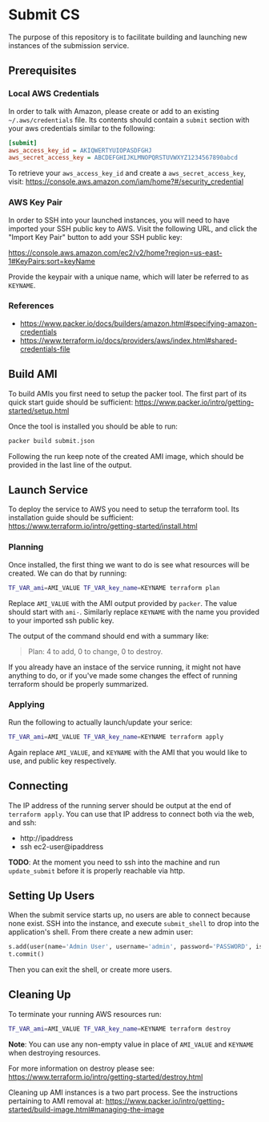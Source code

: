 # Submit CS

The purpose of this repository is to facilitate building and launching new
instances of the submission service.

## Prerequisites

### Local AWS Credentials

In order to talk with Amazon, please create or add to an existing
`~/.aws/credentials` file. Its contents should contain a `submit` section with
your aws credentials similar to the following:

```ini
[submit]
aws_access_key_id = AKIQWERTYUIOPASDFGHJ
aws_secret_access_key = ABCDEFGHIJKLMNOPQRSTUVWXYZ1234567890abcd
```

To retrieve your `aws_access_key_id` and create a `aws_secret_access_key`, visit: https://console.aws.amazon.com/iam/home?#/security_credential


### AWS Key Pair

In order to SSH into your launched instances, you will need to have imported
your SSH public key to AWS. Visit the following URL, and click the "Import Key
Pair" button to add your SSH public key:

https://console.aws.amazon.com/ec2/v2/home?region=us-east-1#KeyPairs:sort=keyName

Provide the keypair with a unique name, which will later be referred to as
`KEYNAME`.

### References

* https://www.packer.io/docs/builders/amazon.html#specifying-amazon-credentials
* https://www.terraform.io/docs/providers/aws/index.html#shared-credentials-file

## Build AMI

To build AMIs you first need to setup the packer tool. The first part of its
quick start guide should be sufficient:
https://www.packer.io/intro/getting-started/setup.html

Once the tool is installed you should be able to run:

```sh
packer build submit.json
```

Following the run keep note of the created AMI image, which should be provided
in the last line of the output.

## Launch Service

To deploy the service to AWS you need to setup the terraform tool. Its
installation guide should be sufficient:
https://www.terraform.io/intro/getting-started/install.html

### Planning

Once installed, the first thing we want to do is see what resources will be
created. We can do that by running:

```sh
TF_VAR_ami=AMI_VALUE TF_VAR_key_name=KEYNAME terraform plan
```

Replace `AMI_VALUE` with the AMI output provided by `packer`. The value should
start with `ami-`. Similarly replace `KEYNAME` with the name you provided to
your imported ssh public key.

The output of the command should end with a summary like:

> Plan: 4 to add, 0 to change, 0 to destroy.

If you already have an instace of the service running, it might not have
anything to do, or if you've made some changes the effect of running terraform
should be properly summarized.

### Applying

Run the following to actually launch/update your serice:

```sh
TF_VAR_ami=AMI_VALUE TF_VAR_key_name=KEYNAME terraform apply
```

Again replace `AMI_VALUE`, and `KEYNAME` with the AMI that you would like to
use, and public key respectively.

## Connecting

The IP address of the running server should be output at the end of `terraform
apply`. You can use that IP address to connect both via the web, and ssh:

* http://ipaddress
* ssh ec2-user@ipaddress

__TODO__: At the moment you need to ssh into the machine and run
`update_submit` before it is properly reachable via http.

## Setting Up Users

When the submit service starts up, no users are able to connect because none
exist. SSH into the instance, and execute `submit_shell` to drop into the
application's shell. From there create a new admin user:

```python
s.add(user(name='Admin User', username='admin', password='PASSWORD', is_admin=True))
t.commit()
```

Then you can exit the shell, or create more users.

## Cleaning Up

To terminate your running AWS resources run:

```sh
TF_VAR_ami=AMI_VALUE TF_VAR_key_name=KEYNAME terraform destroy
```

__Note__: You can use any non-empty value in place of `AMI_VALUE` and `KEYNAME`
when destroying resources.

For more information on destroy please see:
https://www.terraform.io/intro/getting-started/destroy.html

Cleaning up AMI instances is a two part process. See the instructions
pertaining to AMI removal at:
https://www.packer.io/intro/getting-started/build-image.html#managing-the-image
